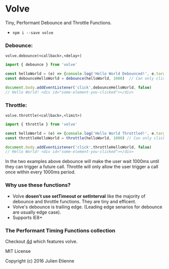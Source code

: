 # Volve
Tiny, Performant Debounce and Throttle Functions.

- `npm i --save volve`

### Debounce:

`volve.debounce(<callback>,<delay>)`

```javascript
import { debounce } from 'volve'

const helloWorld = (e) => {console.log('Hello World Debounced!', e.target)}
const debounceHelloWorld = debounce(helloWorld, 1000)  // Can only click 1 second after your last click.

document.body.addEventListener('click',debounceHelloWorld, false)
// Hello World! <div id="some-element-you-clicked"></div>

```

### Throttle:

`volve.throttle(<callback>,<limit>)`

```javascript
import { throttle } from 'volve'

const helloWorld = (e) => {console.log('Hello World Throttled!', e.target)}
const throttleHelloWorld = throttle(helloWorld, 1000) // Can only click once in every second.

document.body.addEventListener('click',throttleHelloWorld, false)
// Hello World! <div id="some-element-you-clicked"></div>

```
In the two examples above debounce will make the user wait 1000ms until they can trigger a future call.
Throttle will only allow the user trigger a call once within every 1000ms period.

### Why use these functions?
- Volve **dosen't use setTimeout or setInterval** like the majority of debounce and throttle functions. They are tiny and efficent.
- Volve's debounce is trailing edge. (Leading edge senarios for debounce are usually edge case). 
- Supports IE8+

### The Performant Timing Functions collection
Checkout [4d](https://github.com/envidia/4d) which features volve.

MIT License

Copyright (c) 2016 Julien Etienne
